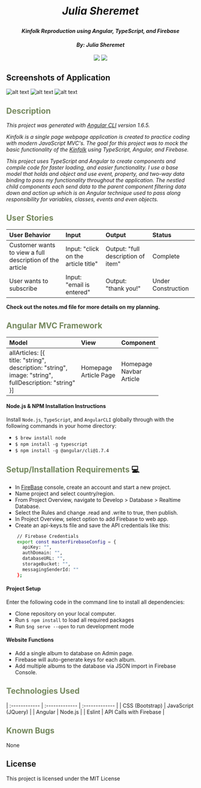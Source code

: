 # _<p align="center">Julia Sheremet</p>_

#### _<p align="center">Kinfolk Reproduction using Angular, TypeScript, and Firebase</p>_

#### _**<p align="center">By: Julia Sheremet</p>**_

<p align="center">  
<a href="https://opensource.org/licenses/MIT"><img src="https://img.shields.io/badge/license-MIT-blue.svg"></a>
<a href="https://github.com/RichardLitt/standard-readme"><img src="https://img.shields.io/badge/readme%20style-standard-brightgreen.svg?style=flat-square"></a>
</p>

## Screenshots of Application
![alt text](?raw=true)
![alt text](?raw=true)
![alt text](?raw=true)

## <span style="color:#74875d;">Description</span>
_This project was generated with [Angular CLI](https://github.com/angular/angular-cli) version 1.6.5._

_Kinfolk is a single page webpage application is created to practice coding with modern JavaScript MVC's. The goal for this project was to mock the basic functionality of the <a href="https://kinfolk.com/shop/">Kinfolk</a> using TypeScript, Angular, and Firebase._

_This project uses TypeScript and Angular to create  components and compile code for faster loading, and easier functionality. I use a base model that holds and object and use event, property, and two-way data binding to pass my functionality throughout the application. The nestled child components each send data to the parent component filtering data down and action up which is an Angular technique used to pass along responsibility for variables, classes, events and even objects._

## <span style="color:#74875d;">User Stories</span>

| User Behavior | Input | Output | Status |
| :------------- | :------------- | :------------- |  :------------- |
| Customer wants to view a full description of the article | Input: "click on the article title" | Output: "full description of item" | Complete |
| User wants to subscribe | Input: "email is entered" | Output: "thank you!" |  Under Construction |

<strong>Check out the notes.md file for more details on my planning.</strong>

## <span style="color:#74875d;">Angular MVC Framework</span>

| Model | View | Component |
| :------------- | :------------- | :------------- |
| allArticles: [{<br> title: "string",<br> description: "string",<br> image: "string",<br> fullDescription: "string"<br> }]<br> | Homepage<br> Article Page | Homepage<br> Navbar<br> Article |

#### Node.js & NPM Installation Instructions
  Install `Node.js`, `TypeScript`, and `AngularCLI` globally through with the following commands in your home directory:
   * `$ brew install node`
   * `$ npm install -g typescript`    
   * `$ npm install -g @angular/cli@1.7.4`

## <span style="color:#74875d;">Setup/Installation Requirements</span> :computer:
* In <a href="https://firebase.google.com/">FireBase</a> console, create an account and start a new project.
* Name project and select country/region.
* From Project Overview, navigate to Develop > Database > Realtime Database.
* Select the Rules and change .read and .write to true, then publish.
* In Project Overview, select option to add Firebase to web app.
* Create an api-keys.ts file and save the API credentials like this:
````sh
    // Firebase Credentials
    export const masterFirebaseConfig = {
      apiKey: "",
      authDomain: "",
      databaseURL: "",
      storageBucket: "",
      messagingSenderId: ""
    };
````

#### Project Setup
  Enter the following code in the command line to install all dependencies:
  * Clone repository on your local computer.
  * Run `$ npm install` to load all required packages
  * Run `$ng serve --open` to run development mode

#### Website Functions
  * Add a single album to database on Admin page.
  * Firebase will auto-generate keys for each album.
  * Add multiple albums to the database via JSON import in Firebase Console.

## <span style="color:#74875d;">Technologies Used</span>

| :------------ | :------------- | :------------- |
| CSS (Bootstrap) | JavaScript (JQuery) |
| Angular | Node.js |
| Eslint | API Calls with Firebase |


## <span style="color:#74875d;">Known Bugs</span>

None

## License

This project is licensed under the MIT License
